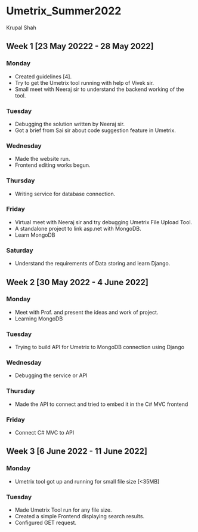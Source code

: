 # Umetrix_Summer2022
Krupal Shah
## Week 1 [23 May 20222 - 28 May 2022]
### Monday
- Created guidelines [4]. 
- Try to get the Umetrix tool running with help of Vivek sir. 
- Small meet with Neeraj sir to understand the backend working of the tool.
### Tuesday
- Debugging the solution written by Neeraj sir. 
- Got a brief from Sai sir about code suggestion feature in Umetrix.
### Wednesday
- Made the website run. 
- Frontend editing works begun.
### Thursday
- Writing service for database connection.
### Friday
- Virtual meet with Neeraj sir and try debugging Umetrix File Upload Tool.
- A standalone project to link asp.net with MongoDB.
- Learn MongoDB
### Saturday
- Understand the requirements of Data storing and learn Django.
## Week 2 [30 May 2022 - 4 June 2022]
### Monday
- Meet with Prof. and present the ideas and work of project.
- Learning MongoDB
### Tuesday
- Trying to build API for Umetrix to MongoDB connection using Django
### Wednesday
- Debugging the service or API
### Thursday
- Made the API to connect and tried to embed it in the C# MVC frontend
### Friday
- Connect C# MVC to API
## Week 3 [6 June 2022 - 11 June 2022]
### Monday
- Umetrix tool got up and running for small file size [<35MB]
### Tuesday
- Made Umetrix Tool run for any file size.
- Created a simple Frontend displaying search results.
- Configured GET request.
